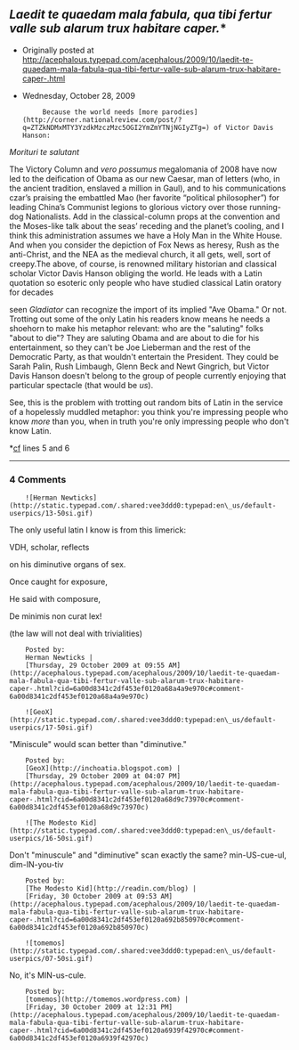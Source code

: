 ## <em>Laedit te quaedam mala fabula, qua tibi fertur valle sub alarum trux habitare caper.</em>* 

 * Originally posted at http://acephalous.typepad.com/acephalous/2009/10/laedit-te-quaedam-mala-fabula-qua-tibi-fertur-valle-sub-alarum-trux-habitare-caper-.html
 * Wednesday, October 28, 2009



			Because the world needs [more parodies](http://corner.nationalreview.com/post/?q=ZTZkNDMxMTY3YzdkMzczMzc5OGI2YmZmYTNjNGIyZTg=) of Victor Davis Hanson:  
_Morituri te salutant_  

The Victory Column and _vero possumus_
megalomania of 2008 have now led to the deification of Obama as our new
Caesar, man of letters (who, in the ancient tradition, enslaved a
million in Gaul), and to his communications czar’s praising the
embattled Mao (her favorite “political philosopher”) for leading
China’s Communist legions to glorious victory over those running-dog
Nationalists. Add in the classical-column props at the convention and
the Moses-like talk about the seas’ receding and the planet’s cooling,
and I think this administration assumes we have a Holy Man in the White
House. And when you consider the depiction of Fox News as heresy, Rush
as the anti-Christ, and the NEA as the medieval church, it all gets,
well, sort of creepy.The above, of course, is renowned
military historian and classical scholar Victor Davis Hanson obliging
the world. He leads with a Latin quotation so esoteric only people who
have 
studied classical Latin oratory for decades
 
seen
 _Gladiator_
can recognize the import of its implied "Ave Obama." Or not. Trotting
out some of the only Latin his readers know means he needs a shoehorn
to make his metaphor relevant: who are the "saluting" folks "about to
die"? They are saluting Obama and are about to die for his
entertainment, so they can't be Joe Lieberman and the rest of the
Democratic Party, as that wouldn't entertain the President. They could
be Sarah Palin, Rush Limbaugh, Glenn Beck and Newt Gingrich, but
Victor Davis Hanson doesn't belong to the group of people currently
enjoying that particular spectacle (that would be _us_).  

See,
this is the problem with trotting out random bits of Latin in the
service of a hopelessly muddled metaphor: you think you're impressing
people who know _more_ than you, when in truth you're only impressing people who don't know Latin.   

\*[cf](http://www.negenborn.net/catullus/text2/e69.htm) lines 5 and 6
		

* * *

### 4 Comments 

		

                
[]()

	

		![Herman Newticks](http://static.typepad.com/.shared:vee3ddd0:typepad:en\_us/default-userpics/13-50si.gif)
	

	

		

The only useful latin I know is from this limerick:

VDH, scholar, reflects  

on his diminutive organs of sex.  

Once caught for exposure,  

He said with composure,  

De minimis non curat lex!  

(the law will not deal with trivialities)

	

		Posted by:
		Herman Newticks |
		[Thursday, 29 October 2009 at 09:55 AM](http://acephalous.typepad.com/acephalous/2009/10/laedit-te-quaedam-mala-fabula-qua-tibi-fertur-valle-sub-alarum-trux-habitare-caper-.html?cid=6a00d8341c2df453ef0120a68a4a9e970c#comment-6a00d8341c2df453ef0120a68a4a9e970c)

[]()

	

		![GeoX](http://static.typepad.com/.shared:vee3ddd0:typepad:en\_us/default-userpics/17-50si.gif)
	

	

		

"Miniscule" would scan better than "diminutive."

	

		Posted by:
		[GeoX](http://inchoatia.blogspot.com) |
		[Thursday, 29 October 2009 at 04:07 PM](http://acephalous.typepad.com/acephalous/2009/10/laedit-te-quaedam-mala-fabula-qua-tibi-fertur-valle-sub-alarum-trux-habitare-caper-.html?cid=6a00d8341c2df453ef0120a68d9c73970c#comment-6a00d8341c2df453ef0120a68d9c73970c)

[]()

	

		![The Modesto Kid](http://static.typepad.com/.shared:vee3ddd0:typepad:en\_us/default-userpics/16-50si.gif)
	

	

		

Don't "minuscule" and "diminutive" scan exactly the same? min-US-cue-ul, dim-IN-you-tiv

	

		Posted by:
		[The Modesto Kid](http://readin.com/blog) |
		[Friday, 30 October 2009 at 09:53 AM](http://acephalous.typepad.com/acephalous/2009/10/laedit-te-quaedam-mala-fabula-qua-tibi-fertur-valle-sub-alarum-trux-habitare-caper-.html?cid=6a00d8341c2df453ef0120a692b850970c#comment-6a00d8341c2df453ef0120a692b850970c)

[]()

	

		![tomemos](http://static.typepad.com/.shared:vee3ddd0:typepad:en\_us/default-userpics/07-50si.gif)
	

	

		

No, it's MIN-us-cule.

	

		Posted by:
		[tomemos](http://tomemos.wordpress.com) |
		[Friday, 30 October 2009 at 12:31 PM](http://acephalous.typepad.com/acephalous/2009/10/laedit-te-quaedam-mala-fabula-qua-tibi-fertur-valle-sub-alarum-trux-habitare-caper-.html?cid=6a00d8341c2df453ef0120a6939f42970c#comment-6a00d8341c2df453ef0120a6939f42970c)

		

        